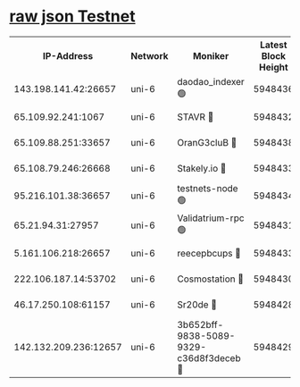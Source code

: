 [raw json Testnet](https://rpc-check.junot.stavr.tech/junot/rpc-junot-result.json)
=


<table><tr><th>IP-Address</th><th>Network</th><th>Moniker</th><th>Latest Block Height</th><th>Earliest Block Height</th><th>Catching Up</th><th>Tx Index</th><th>Voting Power</th><th>Scan Time</th></tr><tr><td>143.198.141.42:26657</td><td>uni-6</td><td>daodao_indexer 🟢</td><td>5948436</td><td>1</td><td>False</td><td>off</td><td>0</td><td>2023-12-10T11:44:13.464658303UTC</td></tr><tr><td>65.109.92.241:1067</td><td>uni-6</td><td>STAVR 🔴</td><td>5948432</td><td>1138541</td><td>False</td><td>on</td><td>6042</td><td>2023-12-10T11:44:02.987836829UTC</td></tr><tr><td>65.109.88.251:33657</td><td>uni-6</td><td>OranG3cluB 🔴</td><td>5948438</td><td>1138541</td><td>False</td><td>on</td><td>11</td><td>2023-12-10T11:44:17.989286274UTC</td></tr><tr><td>65.108.79.246:26668</td><td>uni-6</td><td>Stakely.io 🔴</td><td>5948433</td><td>1570872</td><td>False</td><td>on</td><td>1192034</td><td>2023-12-10T11:44:04.004325137UTC</td></tr><tr><td>95.216.101.38:36657</td><td>uni-6</td><td>testnets-node 🟢</td><td>5948434</td><td>1615130</td><td>False</td><td>on</td><td>0</td><td>2023-12-10T11:44:06.387111328UTC</td></tr><tr><td>65.21.94.31:27957</td><td>uni-6</td><td>Validatrium-rpc 🟢</td><td>5948431</td><td>2943363</td><td>False</td><td>on</td><td>0</td><td>2023-12-10T11:43:58.516837565UTC</td></tr><tr><td>5.161.106.218:26657</td><td>uni-6</td><td>reecepbcups 🔴</td><td>5948433</td><td>4468422</td><td>False</td><td>on</td><td>105015</td><td>2023-12-10T11:44:03.655311975UTC</td></tr><tr><td>222.106.187.14:53702</td><td>uni-6</td><td>Cosmostation 🔴</td><td>5948430</td><td>5344501</td><td>False</td><td>on</td><td>110003</td><td>2023-12-10T11:43:56.150340018UTC</td></tr><tr><td>46.17.250.108:61157</td><td>uni-6</td><td>Sr20de 🔴</td><td>5948428</td><td>5727371</td><td>False</td><td>on</td><td>28</td><td>2023-12-10T11:43:50.374322994UTC</td></tr><tr><td>142.132.209.236:12657</td><td>uni-6</td><td>3b652bff-9838-5089-9329-c36d8f3deceb 🔴</td><td>5948429</td><td>5931280</td><td>False</td><td>on</td><td>157563</td><td>2023-12-10T11:43:54.818857616UTC</td></tr></table>